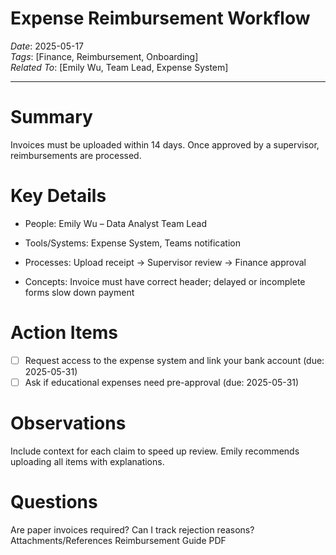 # Expense Reimbursement Workflow
*Date*: 2025-05-17  
*Tags*: [Finance, Reimbursement, Onboarding] \
*Related To*: [Emily Wu, Team Lead, Expense System]

---
# Summary
Invoices must be uploaded within 14 days. Once approved by a supervisor, reimbursements are processed.
# Key Details
- People: Emily Wu – Data Analyst Team Lead


- Tools/Systems: Expense System, Teams notification


- Processes: Upload receipt → Supervisor review → Finance approval


- Concepts: Invoice must have correct header; delayed or incomplete forms slow down payment
# Action Items
- [ ] Request access to the expense system and link your bank account (due: 2025-05-31)
- [ ] Ask if educational expenses need pre-approval (due: 2025-05-31)
# Observations
Include context for each claim to speed up review. Emily recommends uploading all items with explanations.
# Questions
Are paper invoices required? Can I track rejection reasons?
Attachments/References
Reimbursement Guide PDF
